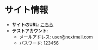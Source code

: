 # サイト情報

- **サイトのURL**: [こちら](https://nextjs-dashboard-bice-nu-23.vercel.app/)
- **テストアカウント**:
    - メールアドレス: user@nextmail.com
    - パスワード: 123456
